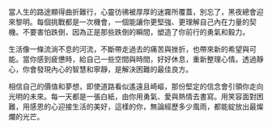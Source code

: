 當人生的路途顯得曲折難行，心靈彷彿被厚厚的迷霧所覆蓋，別忘了，黑夜總會迎來黎明。每個挑戰都是一次機會，一個能讓你更堅強、更理解自己內在力量的契機。不要害怕跌倒，因為正是那些跌倒的瞬間，塑造了你前行的勇氣和毅力。

生活像一條流淌不息的河流，不斷帶走過去的痛苦與挫折，也帶來新的希望與可能。當你感到疲憊時，給自己一些空間與時間，好好休息，重新整理心情。透過靜心，你會發現內心的智慧和寧靜，是解決困難的最佳良方。

相信自己的價值和夢想，即使道路看似遙遠且崎嶇，那份堅定的信念會引領你走向光明的未來。每一天都是一張白紙，由你用勇氣、愛與熱情去書寫。用笑容面對困難，用感恩的心迎接生活的美好，這樣的你，無論經歷多少風雨，都能綻放出最燦爛的光芒。